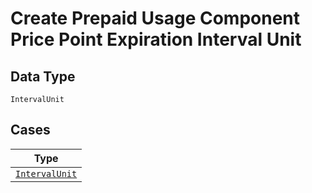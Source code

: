 
# Create Prepaid Usage Component Price Point Expiration Interval Unit

## Data Type

`IntervalUnit`

## Cases

| Type |
|  --- |
| [`IntervalUnit`](../../../doc/models/interval-unit.md) |

